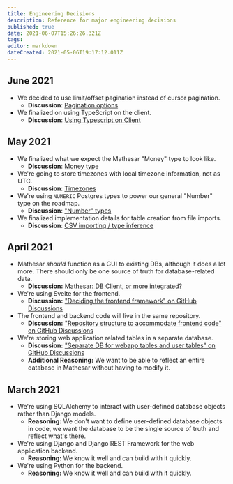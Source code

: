 ```yaml
---
title: Engineering Decisions
description: Reference for major engineering decisions
published: true
date: 2021-06-07T15:26:26.321Z
tags: 
editor: markdown
dateCreated: 2021-05-06T19:17:12.011Z
---
```


## June 2021
- We decided to use limit/offset pagination instead of cursor pagination.
	- **Discussion**: [Pagination options](https://github.com/centerofci/mathesar/discussions/177)
- We finalized on using TypeScript on the client.
	- **Discussion**: [Using Typescript on Client](https://github.com/centerofci/mathesar/discussions/145)

## May 2021
- We finalized what we expect the Mathesar "Money" type to look like.
	- **Discussion**: [Money type](https://github.com/centerofci/mathesar/discussions/118)
- We're going to store timezones with local timezone information, not as UTC.
  - **Discussion**: [Timezones](https://github.com/centerofci/mathesar/discussions/119)
- We're using `NUMERIC` Postgres types to power our general "Number" type on the roadmap.
	- **Discussion**: ["Number" types ](https://github.com/centerofci/mathesar/discussions/116)
- We finalized implementation details for table creation from file imports.
  - **Discussion**: [CSV importing / type inference](https://github.com/centerofci/mathesar/discussions/104)

## April 2021

- Mathesar _should_ function as a GUI to existing DBs, although it does a lot more. There should only be one source of truth for database-related data.
  - **Discussion:** [Mathesar: DB Client, or more integrated?](https://github.com/centerofci/mathesar/discussions/68)
- We're using Svelte for the frontend.
  - **Discussion:** ["Deciding the frontend framework" on GitHub Discussions](https://github.com/centerofci/mathesar/discussions/55)
- The frontend and backend code will live in the same repository.
  - **Discussion:** ["Repository structure to accommodate frontend code" on GitHub Discussions](https://github.com/centerofci/mathesar/discussions/53)
- We're storing web application related tables in a separate database.
  - **Discussion:** ["Separate DB for webapp tables and user tables" on GitHub Discussions](https://github.com/centerofci/mathesar/discussions/23)
  - **Additional Reasoning:** We want to be able to reflect an entire database in Mathesar without having to modify it.

## March 2021
- We're using SQLAlchemy to interact with user-defined database objects rather than Django models.
  - **Reasoning:** We don't want to define user-defined database objects in code, we want the database to be the single source of truth and reflect what's there.
- We're using Django and Django REST Framework for the web application backend.
  - **Reasoning:** We know it well and can build with it quickly.
- We're using Python for the backend.
  - **Reasoning:** We know it well and can build with it quickly.